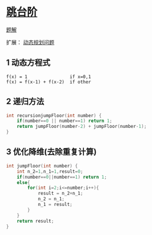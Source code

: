# [跳台阶](https://www.nowcoder.com/practice/8c82a5b80378478f9484d87d1c5f12a4)
[题解](./main_1.cpp)

扩展：
[动态规划问题]()

## 1 动态方程式

```formula
f(x) = 1                if x=0,1
f(x) = f(x-1) + f(x-2)  if other
```

## 2 递归方法

```cpp
int recursionjumpFloor(int number) {
    if(number==0 || number==1) return 1;
    return jumpFloor(number-2) + jumpFloor(number-1);
}
```

## 3 优化降维(去除重复计算)

```cpp
int jumpFloor(int number) {
    int n_2=1,n_1=1,result=0;
    if(number==0||number==1) return 1;
    else{
        for(int i=2;i<=number;i++){
            result = n_2+n_1;
            n_2 = n_1;
            n_1 = result;
        }
    }
    return result;
}
```